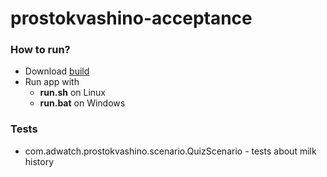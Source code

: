 # prostokvashino-acceptance

### How to run?

* Download [build](https://github.com/raccoonberus/prostokvashino-acceptance/raw/master/build/prostokvashino-acceptance-build.zip)
* Run app with 
  * **run.sh** on Linux
  * **run.bat** on Windows

### Tests

* com.adwatch.prostokvashino.scenario.QuizScenario - tests about milk history
